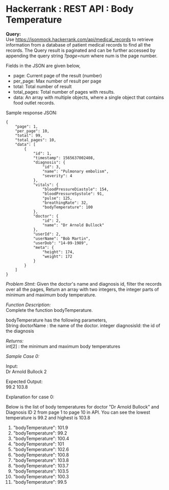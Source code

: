 # Hackerrank : REST API : Body Temperature

**Query:**   
Use https://jsonmock.hackerrank.com/api/medical_records to retrieve information from a database of patient medical records to find all the records. 
The Query result is paginated and can be further accessed by appending the query string _?page=num_ where num is the page number.


Fields in the JSON are given below,
* page: Current page of the result (number)
* per_page: Max number of result per page
* total: Total number of result
* total_pages: Total number of pages with results.
* data: An array with multiple objects, where a single object that contains food outlet records.

Sample response JSON:
```
{
    "page": 1,
    "per_page": 10,
    "total": 99,
    "total_pages": 10,
    "data": [
        {
            "id": 1,
            "timestamp": 1565637002408,
            "diagnosis": {
                "id": 3,
                "name": "Pulmonary embolism",
                "severity": 4
            },
            "vitals": {
                "bloodPressureDiastole": 154,
                "bloodPressureSystole": 91,
                "pulse": 125,
                "breathingRate": 32,
                "bodyTemperature": 100
            },
            "doctor": {
                "id": 2,
                "name": "Dr Arnold Bullock"
            },
            "userId": 2,
            "userName": "Bob Martin",
            "userDob": "14-09-1989",
            "meta": {
                "height": 174,
                "weight": 172
            }
        }
    ]
}
```

_Problem Stmt:_
Given the doctor's name and diagnosis id, filter the records over all the pages, 
Return an array with two integers, the integer parts of minimum and maximum body temperature.


_Function Description:_   
Complete the function bodyTemperature.

bodyTemperature has the following parameters,   
 String doctorName : the name of the doctor.
 integer diagnosisId: the id of the diagnosis

_Returns:_   
int[2] : the minimum and maximum body temperatures

_Sample Case 0:_

Input:   
Dr Arnold Bullock
2

Expected Output:   
99.2
103.8

Explanation for case 0:  

Below is the list of body temperatures for doctor "Dr Arnold Bullock" and Diagnosis ID 2 from page 1 to page 10 in API. 
You can see the lowest temperature is 99.2 and highest is 103.8
1. "bodyTemperature": 101.9   
2. "bodyTemperature": 99.2   
3. "bodyTemperature": 100.4   
4. "bodyTemperature": 101   
5. "bodyTemperature": 102.6   
6. "bodyTemperature": 100.8   
7. "bodyTemperature": 103.8   
8. "bodyTemperature": 103.7   
9. "bodyTemperature": 103.5   
10. "bodyTemperature": 100.3  
11. "bodyTemperature": 99.5  


